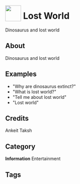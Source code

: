 # <img src="https://raw.githack.com/FortAwesome/Font-Awesome/master/svgs/solid/robot.svg" card_color="#22A7F0" width="50" height="50" style="vertical-align:bottom"/> Lost World
Dinosaurus and lost world

## About
Dinosaurus and lost world

## Examples
* "Why are dinosaurus extinct?"
* "What is lost world?"
* "Tell me about lost world"
* "Lost world"

## Credits
Ankeit Taksh

## Category
**Information**
Entertainment

## Tags

